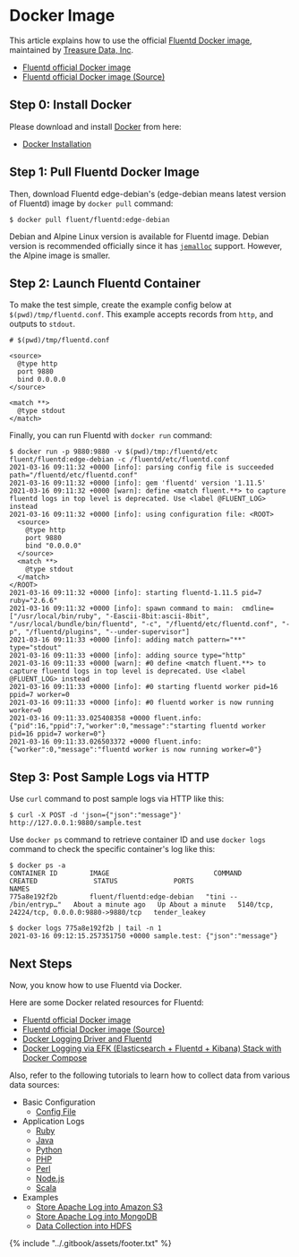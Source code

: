 # Docker Image

This article explains how to use the official [Fluentd Docker image](https://hub.docker.com/r/fluent/fluentd/), maintained by [Treasure Data, Inc](http://www.treasuredata.com/).

* [Fluentd official Docker image](https://hub.docker.com/r/fluent/fluentd/)
* [Fluentd official Docker image \(Source\)](https://github.com/fluent/fluentd-docker-image)

## Step 0: Install Docker

Please download and install [Docker](https://www.docker.com/) from here:

* [Docker Installation](https://docs.docker.com/engine/installation/)

## Step 1: Pull Fluentd Docker Image

Then, download Fluentd edge-debian's \(edge-debian means latest version of Fluentd\) image by `docker pull` command:

```text
$ docker pull fluent/fluentd:edge-debian
```

Debian and Alpine Linux version is available for Fluentd image. Debian version is recommended officially since it has [`jemalloc`](https://github.com/jemalloc/jemalloc) support. However, the Alpine image is smaller.

## Step 2: Launch Fluentd Container

To make the test simple, create the example config below at `$(pwd)/tmp/fluentd.conf`. This example accepts records from `http`, and outputs to `stdout`.

```text
# $(pwd)/tmp/fluentd.conf

<source>
  @type http
  port 9880
  bind 0.0.0.0
</source>

<match **>
  @type stdout
</match>
```

Finally, you can run Fluentd with `docker run` command:

```text
$ docker run -p 9880:9880 -v $(pwd)/tmp:/fluentd/etc fluent/fluentd:edge-debian -c /fluentd/etc/fluentd.conf
2021-03-16 09:11:32 +0000 [info]: parsing config file is succeeded path="/fluentd/etc/fluentd.conf"
2021-03-16 09:11:32 +0000 [info]: gem 'fluentd' version '1.11.5'
2021-03-16 09:11:32 +0000 [warn]: define <match fluent.**> to capture fluentd logs in top level is deprecated. Use <label @FLUENT_LOG> instead
2021-03-16 09:11:32 +0000 [info]: using configuration file: <ROOT>
  <source>
    @type http
    port 9880
    bind "0.0.0.0"
  </source>
  <match **>
    @type stdout
  </match>
</ROOT>
2021-03-16 09:11:32 +0000 [info]: starting fluentd-1.11.5 pid=7 ruby="2.6.6"
2021-03-16 09:11:32 +0000 [info]: spawn command to main:  cmdline=["/usr/local/bin/ruby", "-Eascii-8bit:ascii-8bit", "/usr/local/bundle/bin/fluentd", "-c", "/fluentd/etc/fluentd.conf", "-p", "/fluentd/plugins", "--under-supervisor"]
2021-03-16 09:11:33 +0000 [info]: adding match pattern="**" type="stdout"
2021-03-16 09:11:33 +0000 [info]: adding source type="http"
2021-03-16 09:11:33 +0000 [warn]: #0 define <match fluent.**> to capture fluentd logs in top level is deprecated. Use <label @FLUENT_LOG> instead
2021-03-16 09:11:33 +0000 [info]: #0 starting fluentd worker pid=16 ppid=7 worker=0
2021-03-16 09:11:33 +0000 [info]: #0 fluentd worker is now running worker=0
2021-03-16 09:11:33.025408358 +0000 fluent.info: {"pid":16,"ppid":7,"worker":0,"message":"starting fluentd worker pid=16 ppid=7 worker=0"}
2021-03-16 09:11:33.026503372 +0000 fluent.info: {"worker":0,"message":"fluentd worker is now running worker=0"}
```

## Step 3: Post Sample Logs via HTTP

Use `curl` command to post sample logs via HTTP like this:

```text
$ curl -X POST -d 'json={"json":"message"}' http://127.0.0.1:9880/sample.test
```

Use `docker ps` command to retrieve container ID and use `docker logs` command to check the specific container's log like this:

```text
$ docker ps -a
CONTAINER ID        IMAGE                          COMMAND                  CREATED              STATUS              PORTS                                         NAMES
775a8e192f2b        fluent/fluentd:edge-debian   "tini -- /bin/entryp…"   About a minute ago   Up About a minute   5140/tcp, 24224/tcp, 0.0.0.0:9880->9880/tcp   tender_leakey

$ docker logs 775a8e192f2b | tail -n 1
2021-03-16 09:12:15.257351750 +0000 sample.test: {"json":"message"}
```

## Next Steps

Now, you know how to use Fluentd via Docker.

Here are some Docker related resources for Fluentd:

* [Fluentd official Docker image](https://hub.docker.com/r/fluent/fluentd/)
* [Fluentd official Docker image \(Source\)](https://github.com/fluent/fluentd-docker-image)
* [Docker Logging Driver and Fluentd](docker-logging-driver.md)
* [Docker Logging via EFK \(Elasticsearch + Fluentd + Kibana\) Stack with Docker Compose](docker-compose.md)

Also, refer to the following tutorials to learn how to collect data from various data sources:

* Basic Configuration
  * [Config File](../configuration/config-file.md)
* Application Logs
  * [Ruby](../language-bindings/ruby.md)
  * [Java](../language-bindings/java.md)
  * [Python](../language-bindings/python.md)
  * [PHP](../language-bindings/php.md)
  * [Perl](../language-bindings/perl.md)
  * [Node.js](../language-bindings/nodejs.md)
  * [Scala](../language-bindings/scala.md)
* Examples
  * [Store Apache Log into Amazon S3](../how-to-guides/apache-to-s3.md)
  * [Store Apache Log into MongoDB](../how-to-guides/apache-to-mongodb.md)
  * [Data Collection into HDFS](../how-to-guides/http-to-hdfs.md)

{% include "../.gitbook/assets/footer.txt" %}
